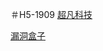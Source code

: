 ＃H5-1909
[超凡科技](https://tangvue.github.io/day-04/html/chaofankeji.html)

[漏洞盒子](https://tangvue.github.io/%E9%BB%91%E6%B4%9E%E7%9B%92%E5%AD%90/html/)
